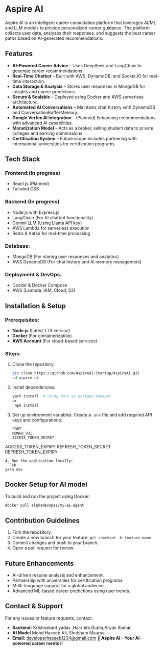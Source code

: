 # Aspire AI

Aspire AI is an intelligent career consultation platform that leverages AI/ML and LLM models to provide personalized career guidance. The platform collects user data, analyzes their responses, and suggests the best career paths based on AI-generated recommendations.

## Features

- **AI-Powered Career Advice** – Uses DeepSeek and LangChain to generate career recommendations.
- **Real-Time Chatbot** – Built with AWS, DynamoDB, and Socket.IO for real-time interaction.
- **Data Storage & Analysis** – Stores user responses in MongoDB for insights and career predictions.
- **Secure & Scalable** – Deployed using Docker and AWS serverless architecture.
- **Automated AI Conversations** – Maintains chat history with DynamoDB and ConversationBufferMemory.
- **Google Vertex AI Integration** – (Planned) Enhancing recommendations with advanced AI capabilities.
- **Monetization Model** – Acts as a broker, selling student data to private colleges and earning commissions.
- **Certification System** – Future scope includes partnering with international universities for certification programs.

## Tech Stack

### **Frontend:**(In progress)
- React.js (Planned)
- Tailwind CSS

### **Backend:**(In progress)
- Node.js with Express.js
- LangChain (For AI chatbot functionality)
- Gemini LLM (Using Llama API key)
- AWS Lambda for serverless execution
- Redis & Kafka for real-time processing

### **Database:**
- MongoDB (For storing user responses and analytics)
- AWS DynamoDB (For chat history and AI memory management)

### **Deployment & DevOps:**
- Docker & Docker Compose
- AWS (Lambda, IAM, Cloud, S3)

## Installation & Setup

### Prerequisites:
- **Node.js** (Latest LTS version)
- **Docker** (For containerization)
- **AWS Account** (For cloud-based services)

### Steps:
1. Clone the repository:
   ```sh
   git clone https://github.com/AspireAI-Startup/AspireAI.git
   cd aspire-ai
   ```
2. Install dependencies:
   ```sh
   yarn install  # Using Yarn as package manager
   or 
    npm install
   ```
3. Set up environment variables:
   Create a `.env` file and add required API keys and configurations:
   ```env
   PORT
   MONGO_URI
   ACCESS_TOKEN_SECRET
  ACCESS_TOKEN_EXPIRY
  REFRESH_TOKEN_SECRET
   REFRESH_TOKEN_EXPIRY 
   ```
4. Run the application locally:
   ```sh
   yarn dev
   ```

## Docker Setup for AI model
To build and run the project using Docker:
```sh
docker pull alphadevops1/my-ai-agent
```

## Contribution Guidelines
1. Fork the repository.
2. Create a new branch for your feature: `git checkout -b feature-name`
3. Commit changes and push to your branch.
4. Open a pull request for review.

## Future Enhancements
- AI-driven resume analysis and enhancement.
- Partnership with universities for certification programs.
- Multi-language support for a global audience.
- Advanced ML-based career predictions using user trends.

## Contact & Support
For any issues or feature requests, contact:
- **Backend:** Krishnakant yadav ,Harshita Gupta,Aryan Kumar
- **AI Model** Mohd Haseeb Ali, Shubham Maurya
- **Email:** [developerhaseeb1234@gmail.com](mailto:developerhaseeb1234@gmail.com)
🚀 **Aspire AI – Your AI-powered career mentor!**

